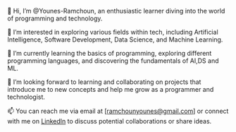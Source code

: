 👋 Hi, I’m @Younes-Ramchoun, an enthusiastic learner diving into the world of programming and technology.

👀 I’m interested in exploring various fields within tech, including Artificial Intelligence, Software Development, Data Science, and Machine Learning.

🌱 I’m currently learning the basics of programming, exploring different programming languages, and discovering the fundamentals of AI,DS and ML.

💞️ I’m looking forward to learning and collaborating on projects that introduce me to new concepts and help me grow as a programmer and technologist.

📫 You can reach me via email at [ramchounyounes@gmail.com] or connect with me on [LinkedIn](www.linkedin.com/in/younes-ramchoun-97020724b) to discuss potential collaborations or share ideas.


<!---
Younes-Ramchoun/Younes-Ramchoun is a ✨ special ✨ repository because its `README.md` (this file) appears on your GitHub profile.
You can click the Preview link to take a look at your changes.
--->

